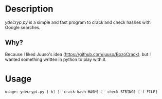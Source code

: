 Description
===========
*ydecryp.py* is a simple and fast program to crack and check hashes with Google searches.

Why?
----
Because I liked Juuso's idea (https://github.com/juuso/BozoCrack), but I wanted something written in python to play with it.

Usage
=====
`usage: ydecrypt.py [-h] [--crack-hash HASH] [--check STRING] [-f FILE]`
